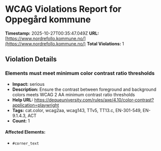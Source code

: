 # WCAG Violations Report for Oppegård kommune

**Timestamp:** 2025-10-27T00:35:47.049Z
**URL:** [https://www.nordrefollo.kommune.no/](https://www.nordrefollo.kommune.no/)
**Total Violations:** 1

## Violation Details

### Elements must meet minimum color contrast ratio thresholds

- **Impact:** serious
- **Description:** Ensure the contrast between foreground and background colors meets WCAG 2 AA minimum contrast ratio thresholds
- **Help URL:** https://dequeuniversity.com/rules/axe/4.10/color-contrast?application=playwright
- **Tags:** cat.color, wcag2aa, wcag143, TTv5, TT13.c, EN-301-549, EN-9.1.4.3, ACT
- **Count:** 1

#### Affected Elements:

- `#corner_text`
